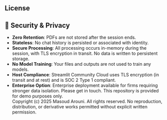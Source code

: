## License
## 🔐 Security & Privacy

- **Zero Retention**: PDFs are not stored after the session ends.  
- **Stateless**: No chat history is persisted or associated with identity.  
- **Secure Processing**: All processing occurs in-memory during the session, with TLS encryption in transit. No data is written to persistent storage.  
- **No Model Training**: Your files and outputs are not used to train any models.  
- **Host Compliance**: Streamlit Community Cloud uses TLS encryption (in transit and at rest) and is SOC 2 Type 1 compliant.  
- **Enterprise Option**: Enterprise deployment available for firms requiring stronger data isolation. Please get in touch.
This repository is provided for demo purposes only.  
Copyright (c) 2025 Masoud Arouni. All rights reserved.
No reproduction, distribution, or derivative works permitted without explicit written permission.
